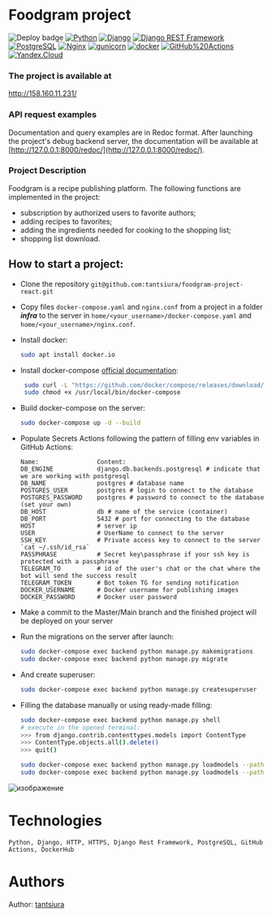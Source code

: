 # Foodgram project
![Deploy badge](https://github.com/tantsiura/foodgram-project-react/actions/workflows/foodgram_workflow.yml/badge.svg) 
[![Python](https://img.shields.io/badge/-Python-464646?style=flat-square&logo=Python)](https://www.python.org/)
[![Django](https://img.shields.io/badge/-Django-464646?style=flat-square&logo=Django)](https://www.djangoproject.com/)
[![Django REST Framework](https://img.shields.io/badge/-Django%20REST%20Framework-464646?style=flat-square&logo=Django%20REST%20Framework)](https://www.django-rest-framework.org/)
[![PostgreSQL](https://img.shields.io/badge/-PostgreSQL-464646?style=flat-square&logo=PostgreSQL)](https://www.postgresql.org/)
[![Nginx](https://img.shields.io/badge/-NGINX-464646?style=flat-square&logo=NGINX)](https://nginx.org/ru/)
[![gunicorn](https://img.shields.io/badge/-gunicorn-464646?style=flat-square&logo=gunicorn)](https://gunicorn.org/)
[![docker](https://img.shields.io/badge/-Docker-464646?style=flat-square&logo=docker)](https://www.docker.com/)
[![GitHub%20Actions](https://img.shields.io/badge/-GitHub%20Actions-464646?style=flat-square&logo=GitHub%20actions)](https://github.com/features/actions)
[![Yandex.Cloud](https://img.shields.io/badge/-Yandex.Cloud-464646?style=flat-square&logo=Yandex.Cloud)](https://cloud.yandex.ru/)

### The project is available at

http://158.160.11.231/

### API request examples

Documentation and query examples are in Redoc format.
After launching the project's debug backend server, the documentation will be available at [http://127.0.0.1:8000/redoc/](http://127.0.0.1:8000/redoc/).

### Project Description

Foodgram is a recipe publishing platform. 
The following functions are implemented in the project:
- subscription by authorized users to favorite authors;
- adding recipes to favorites; 
- adding the ingredients needed for cooking to the shopping list;
- shopping list download.

## How to start a project:
- Clone the repository `git@github.com:tantsiura/foodgram-project-react.git`
- Copy files `docker-compose.yaml` and `nginx.conf` from a project in a folder _**infra**_ to the server in `home/<your_username>/docker-compose.yaml` and `home/<your_username>/nginx.conf`.
- Install docker:
    ```bash
    sudo apt install docker.io
- Install docker-compose [official documentation](https://docs.docker.com/compose/install/):
   ```bash
    sudo curl -L "https://github.com/docker/compose/releases/download/1.29.2/docker-compose-$(uname -s)-$(uname -m)" -o /usr/local/bin/docker-compose
    sudo chmod +x /usr/local/bin/docker-compose
- Build docker-compose on the server:
    ```bash
    sudo docker-compose up -d --build

- Populate Secrets Actions following the pattern of filling env variables in GitHub Actions:
    ```
    Name:                Content:
    DB_ENGINE            django.db.backends.postgresql # indicate that we are working with postgresql
    DB_NAME              postgres # database name
    POSTGRES_USER        postgres # login to connect to the database
    POSTGRES_PASSWORD    postgres # password to connect to the database (set your own)
    DB_HOST              db # name of the service (container)
    DB_PORT              5432 # port for connecting to the database
    HOST                 # server ip
    USER                 # UserName to connect to the server
    SSH_KEY              # Private access key to connect to the server `cat ~/.ssh/id_rsa`
    PASSPHRASE           # Secret key\passphrase if your ssh key is protected with a passphrase
    TELEGRAM_TO          # id of the user's chat or the chat where the bot will send the success result
    TELEGRAM_TOKEN       # Bot token TG for sending notification
    DOCKER_USERNAME      # Docker username for publishing images
    DOCKER_PASSWORD      # Docker user password
    ```
- Make a commit to the Master/Main branch and the finished project will be deployed on your server

- Run the migrations on the server after launch:

    ```bash
    sudo docker-compose exec backend python manage.py makemigrations
    sudo docker-compose exec backend python manage.py migrate
    ```

- And create superuser:

    ```bash
    sudo docker-compose exec backend python manage.py createsuperuser
    ```

- Filling the database manually or using ready-made filling:
    ```bash
    sudo docker-compose exec backend python manage.py shell  
    # execute in the opened terminal:
    >>> from django.contrib.contenttypes.models import ContentType
    >>> ContentType.objects.all().delete()
    >>> quit()
    
    sudo docker-compose exec backend python manage.py loadmodels --path 'static/data/ingredients.json'
    sudo docker-compose exec backend python manage.py loadmodels --path 'static/data/tags.json'

    ```
![изображение](https://github.com/tantsiura/foodgram-project-react/assets/97056496/65bbe147-ed11-4d8f-8d5b-2b0063e2dd43)

# Technologies
```
Python, Django, HTTP, HTTPS, Django Rest Framework, PostgreSQL, GitHub Actions, DockerHub
```

# Authors

Author: [tantsiura](https://github.com/tantsiura)
